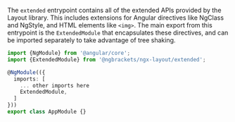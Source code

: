 The `extended` entrypoint contains all of the extended APIs provided by the
Layout library. This includes extensions for Angular directives like NgClass
and NgStyle, and HTML elements like `<img>`. The main export from this
entrypoint is the `ExtendedModule` that encapsulates these directives, and
can be imported separately to take advantage of tree shaking.

```typescript
import {NgModule} from '@angular/core';
import {ExtendedModule} from '@ngbrackets/ngx-layout/extended';

@NgModule(({
  imports: [
    ... other imports here
    ExtendedModule,
  ]
}))
export class AppModule {}
```
